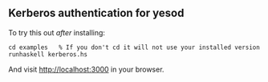 ## Kerberos authentication for yesod

To try this out *after* installing:

    cd examples   % If you don't cd it will not use your installed version
    runhaskell kerberos.hs

And visit <http://localhost:3000> in your browser.
